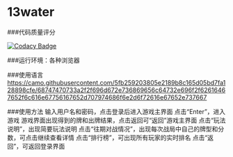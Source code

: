# 13water
###代码质量评分

[![Codacy Badge](https://api.codacy.com/project/badge/Grade/dbdf911f904247b58c1d4a5928b3b809)](https://www.codacy.com/manual/7Hoki/13water?utm_source=github.com&amp;utm_medium=referral&amp;utm_content=7Hoki/13water&amp;utm_campaign=Badge_Grade)

###运行环境：各种浏览器

###使用语言
https://camo.githubusercontent.com/5fb259203805e2189b8c165d05bd7fa128898cfe/68747470733a2f2f696d672e736869656c64732e696f2f62616467652f6c616e67756167652d707974686f6e2d6f72616e67652e737667

###使用方法
输入用户名和密码，点击登录后进入游戏主界面
点击“Enter”，进入游戏
游戏界面出现得到的牌和出牌结果，点击返回可“返回”游戏主界面
点击“玩法说明”，出现简要玩法说明
点击“往期对战情况”，出现每次战局中自己的牌型和分数，可点击继续查看详情
点击“排行榜”，可出现所有玩家的实时排名
点击“返回”，可返回登录界面

